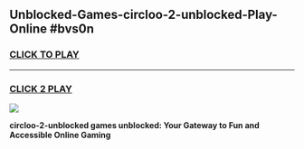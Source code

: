 
## Unblocked-Games-circloo-2-unblocked-Play-Online #bvs0n
<h3>
<a href="https://news.freeplayer.one?title=circloo-2-unblocked&ref=3">CLICK TO PLAY</a></h3>
<hr>

<h3>
<a href="https://news.freeplayer.one?title=circloo-2-unblocked&ref=3">CLICK 2 PLAY</a>
  
</h3>

<a href="https://news.freeplayer.one?title=circloo-2-unblocked&ref=3"><img src="https://clearcache.store/games.png"></a>


**circloo-2-unblocked games unblocked: Your Gateway to Fun and Accessible Online Gaming**
